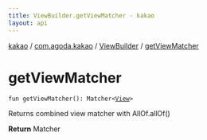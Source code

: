 ```yaml
---
title: ViewBuilder.getViewMatcher - kakao
layout: api
---
```


<div class='api-docs-breadcrumbs'><a href="../../index.html">kakao</a> / <a href="../index.html">com.agoda.kakao</a> / <a href="index.html">ViewBuilder</a> / <a href=".">getViewMatcher</a></div>

# getViewMatcher

<div class="signature"><code><span class="keyword">fun </span><span class="identifier">getViewMatcher</span><span class="symbol">(</span><span class="symbol">)</span><span class="symbol">: </span><span class="identifier">Matcher</span><span class="symbol">&lt;</span><a href="https://developer.android.com/reference/android/view/View.html"><span class="identifier">View</span></a><span class="symbol">&gt;</span></code></div>

Returns combined view matcher with AllOf.allOf()

**Return**
Matcher

